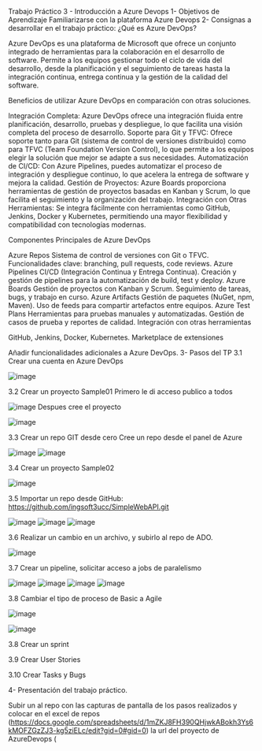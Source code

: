 Trabajo Práctico 3 - Introducción a Azure Devops
1- Objetivos de Aprendizaje
Familiarizarse con la plataforma Azure Devops
2- Consignas a desarrollar en el trabajo práctico:
¿Qué es Azure DevOps?

Azure DevOps es una plataforma de Microsoft que ofrece un conjunto integrado de herramientas para la colaboración en el desarrollo de software. Permite a los equipos gestionar todo el ciclo de vida del desarrollo, desde la planificación y el seguimiento de tareas hasta la integración continua, entrega continua y la gestión de la calidad del software.

Beneficios de utilizar Azure DevOps en comparación con otras soluciones.

Integración Completa: Azure DevOps ofrece una integración fluida entre planificación, desarrollo, pruebas y despliegue, lo que facilita una visión completa del proceso de desarrollo.
Soporte para Git y TFVC: Ofrece soporte tanto para Git (sistema de control de versiones distribuido) como para TFVC (Team Foundation Version Control), lo que permite a los equipos elegir la solución que mejor se adapte a sus necesidades.
Automatización de CI/CD: Con Azure Pipelines, puedes automatizar el proceso de integración y despliegue continuo, lo que acelera la entrega de software y mejora la calidad.
Gestión de Proyectos: Azure Boards proporciona herramientas de gestión de proyectos basadas en Kanban y Scrum, lo que facilita el seguimiento y la organización del trabajo.
Integración con Otras Herramientas: Se integra fácilmente con herramientas como GitHub, Jenkins, Docker y Kubernetes, permitiendo una mayor flexibilidad y compatibilidad con tecnologías modernas.

Componentes Principales de Azure DevOps

Azure Repos
Sistema de control de versiones con Git o TFVC.
Funcionalidades clave: branching, pull requests, code reviews.
Azure Pipelines
CI/CD (Integración Continua y Entrega Continua).
Creación y gestión de pipelines para la automatización de build, test y deploy.
Azure Boards
Gestión de proyectos con Kanban y Scrum.
Seguimiento de tareas, bugs, y trabajo en curso.
Azure Artifacts
Gestión de paquetes (NuGet, npm, Maven).
Uso de feeds para compartir artefactos entre equipos.
Azure Test Plans
Herramientas para pruebas manuales y automatizadas.
Gestión de casos de prueba y reportes de calidad.
Integración con otras herramientas

GitHub, Jenkins, Docker, Kubernetes.
Marketplace de extensiones

Añadir funcionalidades adicionales a Azure DevOps.
3- Pasos del TP
3.1 Crear una cuenta en Azure DevOps

![image](https://github.com/user-attachments/assets/d8cbb488-b54e-4ef3-b654-0e8f3bc5d042)


3.2 Crear un proyecto Sample01
Primero le di acceso publico a todos

![image](https://github.com/user-attachments/assets/39455e3f-18c0-4f3e-a3b1-e8042ff2eec5)
Despues cree el proyecto

![image](https://github.com/user-attachments/assets/6abf3520-b765-4662-b19e-41f74e8618e0)


3.3 Crear un repo GIT desde cero
Cree un repo desde el panel de Azure

![image](https://github.com/user-attachments/assets/fc3b7111-2122-4cf1-b691-2f7d9b7041d9)
![image](https://github.com/user-attachments/assets/1fb41400-d632-4260-b612-90bbd2860f57)



3.4 Crear un proyecto Sample02

![image](https://github.com/user-attachments/assets/8de3de1b-ac95-4276-9b4f-f6c0361a5524)



3.5 Importar un repo desde GitHub: https://github.com/ingsoft3ucc/SimpleWebAPI.git

![image](https://github.com/user-attachments/assets/96560b13-43ba-4221-ae89-09df20a10419)
![image](https://github.com/user-attachments/assets/b3ece731-1c2a-414a-8abb-ff8c82e4bf80)
![image](https://github.com/user-attachments/assets/8230fd97-c7df-4fc5-bafe-938fc7e7dd80)


3.6 Realizar un cambio en un archivo, y subirlo al repo de ADO.

![image](https://github.com/user-attachments/assets/48cfd0b7-e405-49c4-8b10-113196f8c64b)


3.7 Crear un pipeline, solicitar acceso a jobs de paralelismo

![image](https://github.com/user-attachments/assets/0709b982-633b-487f-9b39-6783fd8e525d)
![image](https://github.com/user-attachments/assets/d42639b2-1991-4cd2-83b9-48748a28764a)
![image](https://github.com/user-attachments/assets/19adb360-fffe-4187-8af6-4e70e6f38504)
![image](https://github.com/user-attachments/assets/cc8712b2-0954-4438-90b3-ad80b6e82dbc)



3.8 Cambiar el tipo de proceso de Basic a Agile

![image](https://github.com/user-attachments/assets/4d33c5b1-1855-4b22-abbb-41594c7742a2)

![image](https://github.com/user-attachments/assets/bc72abd7-f96c-4ace-abed-cd6900cdd55a)


3.8 Crear un sprint


3.9 Crear User Stories


3.10 Crear Tasks y Bugs


4- Presentación del trabajo práctico.


Subir un al repo con las capturas de pantalla de los pasos realizados y colocar en el excel de repos (https://docs.google.com/spreadsheets/d/1mZKJ8FH390QHjwkABokh3Ys6kMOFZGzZJ3-kg5ziELc/edit?gid=0#gid=0) la url del proyecto de AzureDevops (
